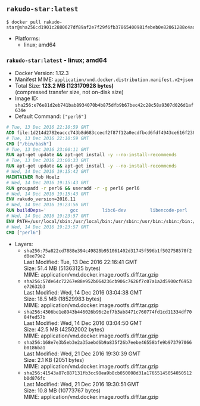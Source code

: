 ## `rakudo-star:latest`

```console
$ docker pull rakudo-star@sha256:d1901c2880627df89af2e7f29f6fb37865400981febeb0e82061288c4aaaf148
```

-	Platforms:
	-	linux; amd64

### `rakudo-star:latest` - linux; amd64

-	Docker Version: 1.12.3
-	Manifest MIME: `application/vnd.docker.distribution.manifest.v2+json`
-	Total Size: **123.2 MB (123170928 bytes)**  
	(compressed transfer size, not on-disk size)
-	Image ID: `sha256:e76e81d2eb741bab8934070b4b875dfb9b67bec42c28c58a9307d026d1af634e`
-	Default Command: `["perl6"]`

```dockerfile
# Tue, 13 Dec 2016 22:10:59 GMT
ADD file:1d214d2782eaccc743b8d683ccecf2f87f12a0ecdfbcd6fdf4943ce616f23870 in / 
# Tue, 13 Dec 2016 22:10:59 GMT
CMD ["/bin/bash"]
# Tue, 13 Dec 2016 23:00:11 GMT
RUN apt-get update && apt-get install -y --no-install-recommends 		ca-certificates 		curl 		wget 	&& rm -rf /var/lib/apt/lists/*
# Tue, 13 Dec 2016 23:00:33 GMT
RUN apt-get update && apt-get install -y --no-install-recommends 		bzr 		git 		mercurial 		openssh-client 		subversion 				procps 	&& rm -rf /var/lib/apt/lists/*
# Wed, 14 Dec 2016 19:15:42 GMT
MAINTAINER Rob Hoelz
# Wed, 14 Dec 2016 19:15:43 GMT
RUN groupadd -r perl6 && useradd -r -g perl6 perl6
# Wed, 14 Dec 2016 19:15:43 GMT
ENV rakudo_version=2016.11
# Wed, 14 Dec 2016 19:23:56 GMT
RUN buildDeps='         gcc         libc6-dev         libencode-perl         make     '     && set -x     && apt-get update     && apt-get --yes install --no-install-recommends $buildDeps     && rm -rf /var/lib/apt/lists/*     && mkdir /root/rakudo     && curl -fsSL http://rakudo.org/downloads/star/rakudo-star-${rakudo_version}.tar.gz -o rakudo.tar.gz     && tar xzf rakudo.tar.gz --strip-components=1 -C /root/rakudo     && (         cd /root/rakudo         && perl Configure.pl --prefix=/usr --gen-moar         && make install     )     && rm -rf /rakudo.tar.gz /root/rakudo     && apt-get purge -y --auto-remove $buildDeps
# Wed, 14 Dec 2016 19:23:57 GMT
ENV PATH=/usr/local/sbin:/usr/local/bin:/usr/sbin:/usr/bin:/sbin:/bin:/usr/share/perl6/site/bin
# Wed, 14 Dec 2016 19:23:57 GMT
CMD ["perl6"]
```

-	Layers:
	-	`sha256:75a822cd7888e394c49828b951061402d31745f596b1f502758570f2d0ee79e2`  
		Last Modified: Tue, 13 Dec 2016 22:16:41 GMT  
		Size: 51.4 MB (51363125 bytes)  
		MIME: application/vnd.docker.image.rootfs.diff.tar.gzip
	-	`sha256:57de64c72267e88e952b064236cb906c7626f7c07a1a2d5900cf6953e72632b3`  
		Last Modified: Wed, 14 Dec 2016 03:04:38 GMT  
		Size: 18.5 MB (18529983 bytes)  
		MIME: application/vnd.docker.image.rootfs.diff.tar.gzip
	-	`sha256:4306be1e8943b446026b96c2ef7b3ab8471c760774fd1cd11334df7084fed57b`  
		Last Modified: Wed, 14 Dec 2016 03:04:50 GMT  
		Size: 42.5 MB (42502002 bytes)  
		MIME: application/vnd.docker.image.rootfs.diff.tar.gzip
	-	`sha256:168e7e3b5eb3e2a35aebd6b9a835f26b7eebe46558bfe9b973797066b0186ba1`  
		Last Modified: Wed, 21 Dec 2016 19:30:39 GMT  
		Size: 2.1 KB (2051 bytes)  
		MIME: application/vnd.docker.image.rootfs.diff.tar.gzip
	-	`sha256:41543a87c887131fb3cc98ea9b8cb050008d31a17655145054050512b0d876fc`  
		Last Modified: Wed, 21 Dec 2016 19:30:51 GMT  
		Size: 10.8 MB (10773767 bytes)  
		MIME: application/vnd.docker.image.rootfs.diff.tar.gzip
